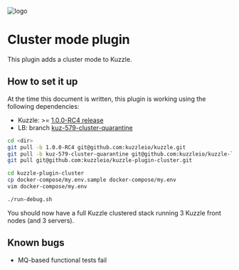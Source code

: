 ![logo](http://kuzzle.io/images/logoS.png)

# Cluster mode plugin

This plugin adds a cluster mode to Kuzzle.

## How to set it up

At the time this document is written, this plugin is working using the following dependencies:

* Kuzzle: >= [1.0.0-RC4 release](https://github.com/kuzzleio/kuzzle/tree/1.0.0-RC4)
* LB: branch [kuz-579-cluster-quarantine](https://github.com/kuzzleio/kuzzle-load-balancer/tree/kuz-579-cluster-quarantine)

```bash
cd <dir>
git pull -b 1.0.0-RC4 git@github.com:kuzzleio/kuzzle.git
git pull -b kuz-579-cluster-quarantine git@github.com:kuzzleio/kuzzle-load-balancer.git
git pull git@github.com:kuzzleio/kuzzle-plugin-cluster.git

cd kuzzle-plugin-cluster
cp docker-compose/my.env.sample docker-compose/my.env
vim docker-compose/my.env

./run-debug.sh
```

You should now have a full Kuzzle clustered stack running 3 Kuzzle front nodes (and 3 servers).

## Known bugs

* MQ-based functional tests fail


